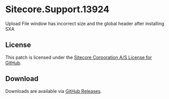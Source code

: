 # Sitecore.Support.13924
Upload File window has incorrect size and the global header after installing SXA

## License  
This patch is licensed under the [Sitecore Corporation A/S License for GitHub](https://github.com/sitecoresupport/Sitecore.Support.13924/blob/master/LICENSE).  

## Download  
Downloads are available via [GitHub Releases](https://github.com/sitecoresupport/Sitecore.Support.13924/releases).  
